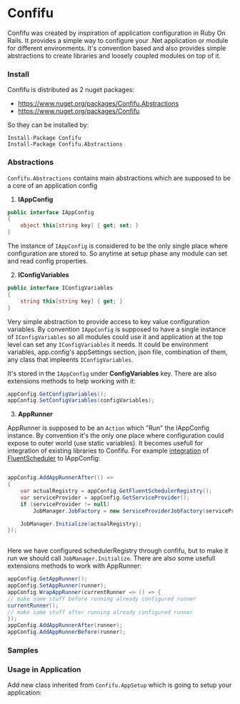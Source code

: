 # Confifu

Confifu was created by inspiration of application configuration in Ruby On Rails. It provides a simple way to configure your .Net application or module for different environments. It's convention based and also provides simple abstractions to create libraries and loosely coupled modules on top of it.

### Install

Confifu is distributed as 2 nuget packages:

- https://www.nuget.org/packages/Confifu.Abstractions
- https://www.nuget.org/packages/Confifu

So they can be installed by:

```
Install-Package Confifu
Install-Package Confifu.Abstractions
```

### Abstractions

```Confifu.Abstractions``` contains main abstractions which are supposed to be a core of an application config

1. **IAppConfig**

```csharp
public interface IAppConfig
{
    object this[string key] { get; set; }
}
```

The instance of ```IAppConfig``` is considered to be the only single place where configuration are stored to. So anytime at setup phase any module can set and read config properties.

2. **IConfigVariables**

```csharp
public interface IConfigVariables
{
    string this[string key] { get; }
}
```

Very simple abstraction to provide access to key value configuration variables. By convention ```IAppConfig``` is supposed to have a single instance of ```IConfigVariables``` so all modules could use it and application at the top level can set any ```IConfigVariables``` it needs. It could be environment variables, app.config's appSettings section, json file, combination of them, any class that impleents ```IConfigVariables```.

It's stored in the ```IAppConfig``` under **ConfigVariables** key. There are also extensions methods to help working with it:

```csharp
appConfig.GetConfigVariables();
appConfig.SetConfigVariables(configVariables);
```

3. **AppRunner**

AppRunner is supposed to be an ```Action``` which "Run" the IAppConfig instance. By convention it's the only one place where configuration could expose to outer world (use static variables). It becomes usefull for integration of existing libraries to Confifu. For example [integration](https://github.com/Steinpilz/fluentscheduler-confifu/blob/master/src/app/FluentScheduler.Confifu/AppConfigExtensions.cs) of [FluentScheduler](https://github.com/fluentscheduler/FluentScheduler) to IAppConfig:

```csharp

appConfig.AddAppRunnerAfter(() =>
{
    var actualRegistry = appConfig.GetFluentSchedulerRegistry();
    var serviceProvider = appConfig.GetServiceProvider();
    if (serviceProvider != null)
        JobManager.JobFactory = new ServiceProviderJobFactory(serviceProvider);

    JobManager.Initialize(actualRegistry);
});
                
```

Here we have configured schedulerRegistry through confifu, but to make it run we should call ```JobManager.Initialize```. 
There are also some usefull extensions methods to work with AppRunner:

```csharp
appConfig.GetAppRunner();
appConfig.SetAppRunner(runner);
appConfig.WrapAppRunner(currentRunner => () => {
// make some stuff before running already configured runner
currentRunner();
// make some stuff after running already configured runner
});
appConfig.AddAppRunnerAfter(runner);
appConfig.AddAppRunnerBefore(runner);
```

### Samples



### Usage in Application

Add new class inherited from `Confifu.AppSetup` which is going to setup your application:
```csharp

```
